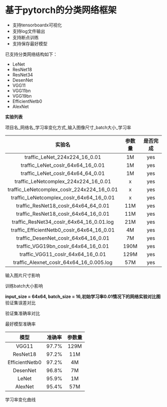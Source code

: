 # 基于pytorch的分类网络框架

- 支持tensorboardx可视化
- 支持log文件输出
- 支持断点训练
- 支持保存最好模型

已支持分类网络结构如下：

- LeNet
- ResNet18
- ResNet34
- DesenNet
- VGG11
- VGG11bn
- VGG19bn
- EfficientNetb0
- AlexNet

**实验列表**

项目名_网络名_学习率变化方式_输入图像尺寸_batch大小_学习率 

|实验名|参数量|是否完成|
|:----------:|:--------------:|:--------------:|
|traffic_LeNet_224x224_16_0.01|1M|yes|
|traffic_LeNet_coslr_64x64_16_0.01|1M|yes|
|traffic_LeNet_coslr_64x64_64_0.01|1M|yes|
|traffic_LeNetcomplex_224x224_16_0.01|x|yes|
|traffic_LeNetcomplex_coslr_224x224_16_0.01|x|yes|
|traffic_LeNetcomplex_coslr_64x64_16_0.01|x|yes|
|traffic_ResNet18_coslr_64x64_64_0.01|11M|yes|
|traffic_ResNet18_coslr_64x64_16_0.01|11M|yes|
|traffic_ResNet34_coslr_64x64_16_0.01.log|21M|yes|
|traffic_EfficientNetb0_coslr_64x64_16_0.01|4M|yes|
|traffic_DesenNet_coslr_64x64_16_0.01|7M|yes|
|traffic_VGG19bn_coslr_64x64_16_0.01|190M|yes|
|traffic_VGG11_coslr_64x64_16_0.01|129M|yes|
|traffic_Alexnet_coslr_64x64_16_0.005.log|57M|yes|


输入图片尺寸影响

训练batch大小影响

**input_size = 64x64, batch_size = 16,初始学习率0.01情况下的网络实验对比图**
验证集误差对比

验证集准确率对比

最好模型准确率

|模型|准确率|参数量|
|:--:|:--:|:--:|
|VGG11|97.7%|129M|
|ResNet18|97.2%|11M|
|EfficientNetb0|97.2%|4M|
|DesenNet|96.8%|7M|
|LeNet|95.9%|1M|
|AlexNet|95.4%|57M|

学习率变化曲线




